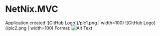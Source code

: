 # NetNix.MVC
Application created
![GitHub Logo](/pic1.png | width=100)
![GitHub Logo](/pic2.png | width=100)
Format: ![Alt Text](url)
